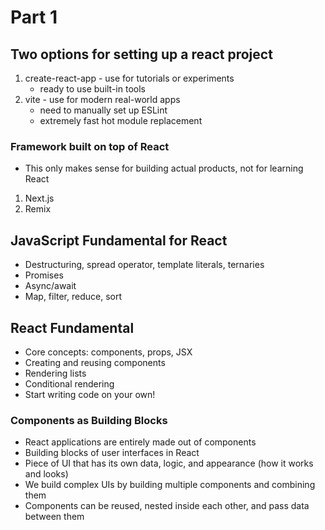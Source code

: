 # Part 1

## Two options for setting up a react project

1. create-react-app - use for tutorials or experiments
    - ready to use built-in tools
2. vite - use for modern real-world apps
    - need to manually set up ESLint
    - extremely fast hot module replacement

### Framework built on top of React

-   This only makes sense for building actual products, not for learning React

1. Next.js
2. Remix

## JavaScript Fundamental for React

-   Destructuring, spread operator, template literals, ternaries
-   Promises
-   Async/await
-   Map, filter, reduce, sort

## React Fundamental

-   Core concepts: components, props, JSX
-   Creating and reusing components
-   Rendering lists
-   Conditional rendering
-   Start writing code on your own!

### Components as Building Blocks

-   React applications are entirely made out of components
-   Building blocks of user interfaces in React
-   Piece of UI that has its own data, logic, and appearance (how it works and looks)
-   We build complex UIs by building multiple components and combining them
-   Components can be reused, nested inside each other, and pass data between them
